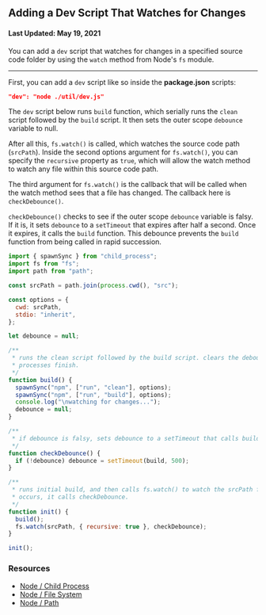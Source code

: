 ## Adding a Dev Script That Watches for Changes

#### Last Updated: May 19, 2021

You can add a `dev` script that watches for changes in a specified source code folder by using the `watch` method from Node's `fs` module.

<hr />

First, you can add a `dev` script like so inside the **package.json** scripts:

```json
"dev": "node ./util/dev.js"
```

The `dev` script below runs `build` function, which serially runs the `clean` script followed by the `build` script. It then sets the outer scope `debounce` variable to null.

After all this, `fs.watch()` is called, which watches the source code path (`srcPath`). Inside the second options argument for `fs.watch()`, you can specify the `recursive` property as `true`, which will allow the watch method to watch any file within this source code path.

The third argument for `fs.watch()` is the callback that will be called when the watch method sees that a file has changed. The callback here is `checkDebounce()`.

`checkDebounce()` checks to see if the outer scope `debounce` variable is falsy. If it is, it sets `debounce` to a `setTimeout` that expires after half a second. Once it expires, it calls the `build` function. This debounce prevents the `build` function from being called in rapid succession.

```js
import { spawnSync } from "child_process";
import fs from "fs";
import path from "path";

const srcPath = path.join(process.cwd(), "src");

const options = {
  cwd: srcPath,
  stdio: "inherit",
};

let debounce = null;

/**
 * runs the clean script followed by the build script. clears the debounce value after these
 * processes finish.
 */
function build() {
  spawnSync("npm", ["run", "clean"], options);
  spawnSync("npm", ["run", "build"], options);
  console.log("\nwatching for changes...");
  debounce = null;
}

/**
 * if debounce is falsy, sets debounce to a setTimeout that calls build() after half a second.
 */
function checkDebounce() {
  if (!debounce) debounce = setTimeout(build, 500);
}

/**
 * runs initial build, and then calls fs.watch() to watch the srcPath for changes. If a change
 * occurs, it calls checkDebounce.
 */
function init() {
  build();
  fs.watch(srcPath, { recursive: true }, checkDebounce);
}

init();
```

### Resources

- [Node / Child Process](https://nodejs.org/api/child_process.html)
- [Node / File System](https://nodejs.org/api/fs.html)
- [Node / Path](https://nodejs.org/api/path.html)
